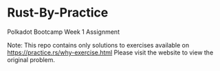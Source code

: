 # Rust-By-Practice
Polkadot Bootcamp Week 1 Assignment

Note: This repo contains only solutions to exercises available on https://practice.rs/why-exercise.html
Please visit the website to view the original problem.
